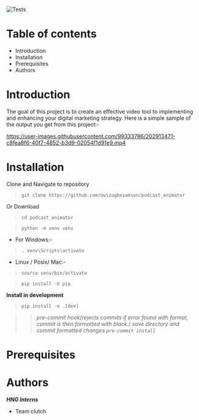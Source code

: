 
![Tests](https://github.com/nwizugbesamson/podcast_animator/actions/workflows/tests.yaml/badge.svg)
# Table of contents
- Introduction
- Installation
- Prerequisites
- Authors
# Introduction
The goal of this project is to create an effective video tool to implementing and enhancing your digital marketing strategy.
Here is a simple sample of the output you get from this project:-

https://user-images.githubusercontent.com/99333786/202913471-c8fea8f6-40f7-4852-b3d9-02054f1d91e9.mp4

# Installation
Clone and Navigate to repository
>`git clone https://github.com/nwizugbesamson/podcast_animator`

Or Download


>`cd podcast_animator`

>`python -m venv venv`

- For Windows:-
>`. venv\Scripts\activate`

- Linux / Posix/ Mac:-
>`source venv/bin/activate`

>`pip install -U pip`

**Install in development**
> `pip install -e .[dev]`

>> *pre-commit hook(rejects commits if error found with format, commit is then formatted with black.) save directory and commit formatted changes
`pre-commit install`*

# Prerequisites

# Authors
***HNG Interns***
- Team clutch
